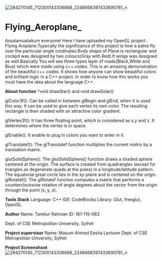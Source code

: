 ![284270145_712300143306668_2246668397433690781_n](https://user-images.githubusercontent.com/64380361/170829243-71671143-28fd-4dbf-b5f3-2b00c260b620.jpg)
# Flying_Aeroplane_
Assalamualaikum everyone! Here I have uploaded my OpenGL project : Flying Aroplane.Typecally  the significance of this  project is how a palne fly over the particular angle cordinates.Body shape of Plane is rectangular and cockpit was designed by two colours(Gray with Red).It wings was designed as well.Basically You will see three types layer of roads(Black,White and Blue) which were made using c++ codes. This is an amazing demonstration of the beautiful c++ codes. It shows how anyone can show beautiful colors and brilliant logic in a C++ project. In order to know how this works you must have the idea about the language C++.

**About function**
*void drawStar() and void drawSolar()

glColor3f(): Can be called in between glBegin and glEnd, when it is used this way. It can be used to give each vertex its own color. The resulting rectangle is then shaded with an attractive color gradient.

glVertex3f(): It has three floating point, which is considered as x,y and z. It determines where the vertex is in space.

glEnable(): It enable to plug in colors you want to enter in it.

glTranslatef(): The glTranslatef function multiplies the current matrix by a translation matrix.

glutSolidSphere(): The glutSolidSphere() function draws a shaded sphere centered at the origin. The surface is created from quadrangles (except for triangles as degenerate quads at the poles) in a longitude/latitude pattern. The equatorial great circle lies in the xy-plane and is centered on the origin.
glRotatef(): The glRotatef function computes a matrix that performs a counterclockwise rotation of angle degrees about the vector from the origin through the point (x, y, z).



**Tools Stack**
Language: C++
IDE: CodeBlocks
Library: Glut, freeglut, OpenGL


**Author**
Name: Tarekur Rahman
ID: 181-115-063


Dept. of CSE
Metropolitan University, Sylhet

 **Project supervisor**
Name: Masum Ahmed Eesha
Lecturer
Dept. of CSE
Metropolitan University, Sylhet

**Project Screenshoot**
![284270145_712300143306668_2246668397433690781_n](https://user-images.githubusercontent.com/64380361/170829345-fe33bda7-e2fa-4532-8403-7bdc275c66c9.jpg)
